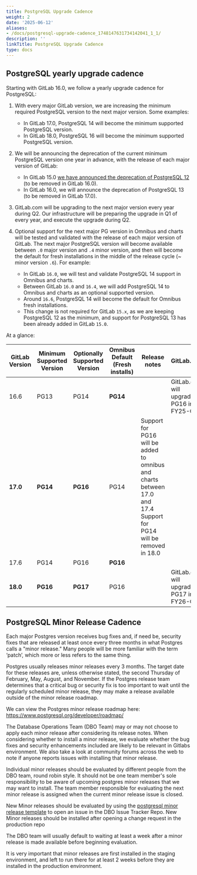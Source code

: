 ```yaml
---
title: PostgreSQL Upgrade Cadence
weight: 2
date: '2025-06-12'
aliases:
- /docs/postgresql-upgrade-cadence_1748147631734142041_1_1/
description: ''
linkTitle: PostgreSQL Upgrade Cadence
type: docs
---
```


## PostgreSQL yearly upgrade cadence

Starting with GitLab 16.0, we follow a yearly upgrade cadence for PostgreSQL:

1. With every major GitLab version, we are increasing the minimum required PostgreSQL version to the next major version. Some examples:
   - In GitLab 17.0, PostgreSQL 14 will become the minimum supported PostgreSQL version.
   - In GitLab 18.0, PostgreSQL 16 will become the minimum supported PostgreSQL version.

1. We will be announcing the deprecation of the current minimum PostgreSQL version one year in advance, with the release of each major version of GitLab:

   - In GitLab 15.0 [we have announced the deprecation of PostgreSQL 12](https://gitlab.com/gitlab-org/gitlab/-/merge_requests/87016) (to be removed in GitLab 16.0).
   - In GitLab 16.0, we will announce the deprecation of PostgreSQL 13 (to be removed in GitLab 17.0).

1. GitLab.com will be upgrading to the next major version every year during Q2. Our infrastructure will be preparing the upgrade in Q1 of every year, and execute the upgrade during Q2.

1. Optional support for the next major PG version in Omnibus and charts will be tested and validated with the release of each major version of GitLab. The next major PostgreSQL version will become available between `.0` major version and `.4` minor version, and then will become the default for fresh installations in the middle of the release cycle (\~ minor version `.6`). For example:

   - In GitLab `16.0`, we will test and validate PostgreSQL 14 support in Omnibus and charts.
   - Between GitLab `16.0` and `16.4`, we will add PostgreSQL 14 to Omnibus and charts as an optional supported version.
   - Around `16.6`, PostgreSQL 14 will become the default for Omnibus fresh installations.
   - This change is not required for GitLab `15.x`, as we are keeping PostgreSQL 12 as the minimum, and support for PostgreSQL 13 has been already added in GitLab `15.0`.

At a glance:

| GitLab Version | Minimum Supported Version | Optionally Supported Version | Omnibus Default (Fresh installs) | Release notes | GitLab.com |
|----------------|---------------------------|------------------------------|----------------------------------|---------------|------------|
|     16.6       |         PG13              |           PG14               |    **PG14**                      |  | GitLab.com will upgrade to PG16 in FY25-Q2 |
|   **17.0**     |       **PG14**            |         **PG16**             |      PG14                        | Support for PG16 will be added to omnibus and charts between 17.0 and 17.4<br />Support for PG14 will be removed in 18.0 | |
|     17.6       |         PG14              |           PG16               |    **PG16**                      |  | |
|   **18.0**     |       **PG16**            |         **PG17**             |      PG16                        |  | GitLab.com will upgrade to PG17 in FY26-Q2 |

## PostgreSQL Minor Release Cadence

Each major Postgres version receives bug fixes and, if need be, security fixes that are released at least once every three months in what Postgres calls a "minor release." Many people will be more familiar with the term ‘patch’, which more or less refers to the same thing. 

Postgres usually releases minor releases every 3 months. The target date for these releases are, unless otherwise stated, the second Thursday of February, May, August, and November.
If the Postgres release team determines that a critical bug or security fix is too important to wait until the regularly scheduled minor release, they may make a release available outside of the minor release roadmap.

We can view the Postgres minor release roadmap here: https://www.postgresql.org/developer/roadmap/

The Database Operations Team (DBO Team) may or may not choose to apply each minor release after considering its release notes. When considering whether to install a minor release, we evaluate whether the bug fixes and security enhancements included are likely to be relevant in Gitlabs environment. We also take a look at community forums across the web to note if anyone reports issues with installing that minor release.

Individual minor releases should be evaluated by different people from the DBO team, round robin style. It should not be one team member's sole responsibility to be aware of upcoming postgres minor releases that we may want to install. The team member responsible for evaluating the next minor release is assigned when the current minor release issue is closed. 

New Minor releases should be evaluated by using the [postgresql minor release template](https://gitlab.com/gitlab-com/gl-infra/data-access/dbo/dbo-issue-tracker/-/blob/main/.gitlab/issue_templates/postgres_minor_release.md) to open an issue in the DBO Issue Tracker Repo.
New Minor releases should be installed after opening a change request in the production repo

The DBO team will usually default to waiting at least a week after a minor release is made available before beginning evaluation. 

It is very important that minor releases are first installed in the staging environment, and left to run there for at least 2 weeks before they are installed in the production environment.
